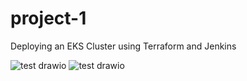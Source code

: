 # project-1
Deploying an EKS Cluster using Terraform and Jenkins

![test drawio](https://github.com/fuyyzet/project-1/assets/116317525/e6b60e4d-76a4-47e2-90c2-e97671ea2be7)
![test drawio](https://github.com/fuyyzet/project-1/assets/116317525/4e8aa23e-7cd9-481a-954d-40b3d34fb693)





